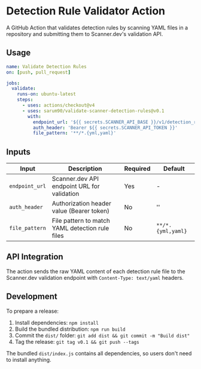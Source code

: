 # Detection Rule Validator Action

A GitHub Action that validates detection rules by scanning YAML files in a repository and submitting them to Scanner.dev's validation API.

## Usage

```yaml
name: Validate Detection Rules
on: [push, pull_request]

jobs:
  validate:
    runs-on: ubuntu-latest
    steps:
      - uses: actions/checkout@v4
      - uses: sarum90/validate-scanner-detection-rules@v0.1
        with:
          endpoint_url: '${{ secrets.SCANNER_API_BASE }}/v1/detection_rule_yaml/validate'
          auth_header: 'Bearer ${{ secrets.SCANNER_API_TOKEN }}'
          file_pattern: '**/*.{yml,yaml}'
```

## Inputs

| Input | Description | Required | Default |
|-------|-------------|----------|---------|
| `endpoint_url` | Scanner.dev API endpoint URL for validation | Yes | - |
| `auth_header` | Authorization header value (Bearer token) | No | '' |
| `file_pattern` | File pattern to match YAML detection rule files | No | `**/*.{yml,yaml}` |

## API Integration

The action sends the raw YAML content of each detection rule file to the Scanner.dev validation endpoint with `Content-Type: text/yaml` headers.

## Development

To prepare a release:

1. Install dependencies: `npm install`
2. Build the bundled distribution: `npm run build`
3. Commit the `dist/` folder: `git add dist && git commit -m "Build dist"`
4. Tag the release: `git tag v0.1 && git push --tags`

The bundled `dist/index.js` contains all dependencies, so users don't need to install anything.

